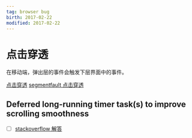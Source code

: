 ```yaml
---
tag: browser bug      
birth: 2017-02-22      
modified: 2017-02-22      
---
```



# 点击穿透
在移动端，弹出层的事件会触发下层界面中的事件。

[点击穿透](http://www.tuicool.com/articles/6NfaUnM)
[segmentfault 点击穿透](https://segmentfault.com/a/1190000003848737)




## Deferred long-running timer task(s) to improve scrolling smoothness
    
* [ ] [stackoverflow 解答](https://stackoverflow.com/questions/37367200/deferred-long-running-timer-tasks-to-improve-scrolling-smoothness)